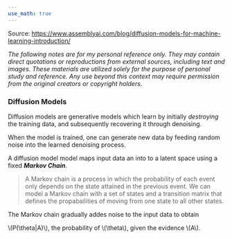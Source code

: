 ```yaml
---
use_math: true
---
```


Source: https://www.assemblyai.com/blog/diffusion-models-for-machine-learning-introduction/

*The following notes are for my personal reference only. They may contain direct quotations or reproductions from external sources, including text and images. These materials are utilized solely for the purpose of personal study and reference. Any use beyond this context may require permission from the original creators or copyright holders.*

### Diffusion Models

Diffusion models are generative models which learn by initially *destroying* the training data, and subsequently recovering it through denoising.

When the model is trained, one can generate new data by feeding random noise into the learned denoising process.

A diffusion model model maps input data an into to a latent space using a fixed ***Markov Chain***. 

> A Markov chain is a process in which the probability of each event only depends on the state attained in the previous event. We can model a Markov chain with a set of states and a transition matrix that defines the propabailities of moving from one state to all other states.


The Markov chain gradually addes noise to the input data to obtain 

\\(P(\theta|A)\\), the probability of \\(\theta\\), given the evidence \\(A\\).